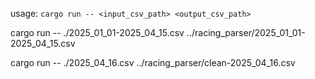 usage:
`cargo run -- <input_csv_path> <output_csv_path>`

cargo run -- ./2025_01_01-2025_04_15.csv ../racing_parser/2025_01_01-2025_04_15.csv


cargo run -- ./2025_04_16.csv ../racing_parser/clean-2025_04_16.csv